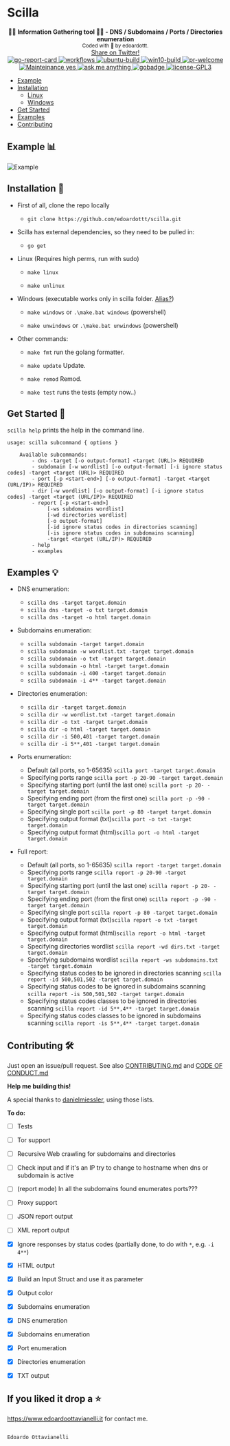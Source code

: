 # Scilla
<p align="center">
  <!-- logo -->
  <b>🏴‍☠️ Information Gathering tool 🏴‍☠️ - DNS / Subdomains / Ports / Directories enumeration</b><br>
    <sub>
    Coded with 💙 by edoardottt.
  </sub>
  <br>
  <!--Tweet button-->
  <a href="https://twitter.com/intent/tweet?url=https%3A%2F%2Fgithub.com%2Fedoardottt%2Fscilla%20&text=Information%20Gathering%20tool%21&hashtags=pentesting%2Clinux%2Cgolang%2Cnetwork" target="_blank">Share on Twitter!
  </a>
  <br>
  
  <!-- go-report-card -->
  <a href="https://goreportcard.com/report/github.com/edoardottt/scilla">
    <img src="https://goreportcard.com/badge/github.com/edoardottt/scilla" alt="go-report-card" />
  </a>
  <!-- workflows -->
  <a href="https://edoardoottavianelli.it">
    <img src="https://github.com/edoardottt/scilla/workflows/Go/badge.svg?branch=master" alt="workflows" />
  </a>
  <!-- ubuntu-build -->
  <a href="https://edoardoottavianelli.it">
    <img src="https://github.com/edoardottt/images/blob/main/scilla/ubuntu-build.svg" alt="ubuntu-build" />
  </a>
  <!-- win10-build -->
  <a href="https://edoardoottavianelli.it">
    <img src="https://github.com/edoardottt/images/blob/main/scilla/win10.svg" alt="win10-build" />
  </a>
  <!-- pr-welcome -->
  <a href="https://edoardoottavianelli.it">
    <img src="https://github.com/edoardottt/images/blob/main/scilla/pr-welcome.svg" alt="pr-welcome" />
  </a>

  <br>
  
  <!-- mainteinance -->
  <a href="https://edoardoottavianelli.it">
    <img src="https://github.com/edoardottt/images/blob/main/scilla/maintained-yes.svg" alt="Mainteinance yes" />
  </a>
  <!-- ask-me-anything -->
  <a href="https://edoardoottavianelli.it">
    <img src="https://github.com/edoardottt/images/blob/main/scilla/ask-me-anything.svg" alt="ask me anything" />
  </a>
  <!-- gobadge -->
  <a href="https://edoardoottavianelli.it">
    <img src="https://github.com/edoardottt/images/blob/main/scilla/gobadge" alt="gobadge" />
  </a>
  <!-- license GPLv3.0 -->
  <a href="https://github.com/edoardottt/scilla/blob/master/LICENSE">
    <img src="https://github.com/edoardottt/images/blob/main/scilla/license-GPL3.svg" alt="license-GPL3" />
  </a>
</p>

- [Example](https://github.com/edoardottt/scilla#example-bar_chart)
- [Installation](https://github.com/edoardottt/scilla#installation-)
	- [Linux](https://github.com/edoardottt/scilla#installation-)
	- [Windows](https://github.com/edoardottt/scilla#installation-)
- [Get Started](https://github.com/edoardottt/scilla#get-started-)
- [Examples](https://github.com/edoardottt/scilla#examples-)
- [Contributing](https://github.com/edoardottt/scilla#contributing-)

Example :bar_chart:
----------

![Example](https://github.com/edoardottt/images/blob/main/scilla/scilla.gif)

Installation 📡
----------

- First of all, clone the repo locally

    - `git clone https://github.com/edoardottt/scilla.git`

- Scilla has external dependencies, so they need to be pulled in:

    - `go get`

- Linux (Requires high perms, run with sudo)

    - `make linux`

    - `make unlinux`

- Windows (executable works only in scilla folder. [Alias?](https://github.com/edoardottt/scilla/issues/10))

    - `make windows` or `.\make.bat windows` (powershell)
    
    - `make unwindows` or `.\make.bat unwindows` (powershell)

- Other commands:

    - `make fmt` run the golang formatter.

    - `make update` Update.

    - `make remod` Remod.

    - `make test` runs the tests (empty now..)

Get Started 🎉
----------

`scilla help` prints the help in the command line.

	usage: scilla subcommand { options }

		Available subcommands:
			- dns -target [-o output-format] <target (URL)> REQUIRED
			- subdomain [-w wordlist] [-o output-format] [-i ignore status codes] -target <target (URL)> REQUIRED
			- port [-p <start-end>] [-o output-format] -target <target (URL/IP)> REQUIRED
			- dir [-w wordlist] [-o output-format] [-i ignore status codes] -target <target (URL/IP)> REQUIRED
			- report [-p <start-end>]
				 [-ws subdomains wordlist]
				 [-wd directories wordlist]
				 [-o output-format]
				 [-id ignore status codes in directories scanning]
				 [-is ignore status codes in subdomains scanning]
				 -target <target (URL/IP)> REQUIRED
			- help
			- examples

Examples 💡
----------

- DNS enumeration:
    
    - `scilla dns -target target.domain`
    - `scilla dns -target -o txt target.domain`
    - `scilla dns -target -o html target.domain`

- Subdomains enumeration:

    - `scilla subdomain -target target.domain`
    - `scilla subdomain -w wordlist.txt -target target.domain`
    - `scilla subdomain -o txt -target target.domain`
    - `scilla subdomain -o html -target target.domain`
    - `scilla subdomain -i 400 -target target.domain`
    - `scilla subdomain -i 4** -target target.domain`

- Directories enumeration:

    - `scilla dir -target target.domain`
    - `scilla dir -w wordlist.txt -target target.domain`
    - `scilla dir -o txt -target target.domain`
    - `scilla dir -o html -target target.domain`
    - `scilla dir -i 500,401 -target target.domain`
    - `scilla dir -i 5**,401 -target target.domain`

- Ports enumeration:
      
    - Default (all ports, so 1-65635) `scilla port -target target.domain`
    - Specifying ports range `scilla port -p 20-90 -target target.domain`
    - Specifying starting port (until the last one) `scilla port -p 20- -target target.domain`
    - Specifying ending port (from the first one) `scilla port -p -90 -target target.domain`
    - Specifying single port `scilla port -p 80 -target target.domain`
    - Specifying output format (txt)`scilla port -o txt -target target.domain`
    - Specifying output format (html)`scilla port -o html -target target.domain`

- Full report:
      
    - Default (all ports, so 1-65635) `scilla report -target target.domain`
    - Specifying ports range `scilla report -p 20-90 -target target.domain`
    - Specifying starting port (until the last one) `scilla report -p 20- -target target.domain`
    - Specifying ending port (from the first one) `scilla report -p -90 -target target.domain`
    - Specifying single port `scilla report -p 80 -target target.domain`
    - Specifying output format (txt)`scilla report -o txt -target target.domain`
    - Specifying output format (html)`scilla report -o html -target target.domain`
    - Specifying directories wordlist `scilla report -wd dirs.txt -target target.domain`
    - Specifying subdomains wordlist `scilla report -ws subdomains.txt -target target.domain`
    - Specifying status codes to be ignored in directories scanning `scilla report -id 500,501,502 -target target.domain`
    - Specifying status codes to be ignored in subdomains scanning `scilla report -is 500,501,502 -target target.domain`
    - Specifying status codes classes to be ignored in directories scanning `scilla report -id 5**,4** -target target.domain`
    - Specifying status codes classes to be ignored in subdomains scanning `scilla report -is 5**,4** -target target.domain`

Contributing 🛠
-------
<!--
[![](https://sourcerer.io/fame/edoardottt/edoardottt/scilla/images/0)](https://sourcerer.io/fame/edoardottt/edoardottt/scilla/links/0)[![](https://sourcerer.io/fame/edoardottt/edoardottt/scilla/images/1)](https://sourcerer.io/fame/edoardottt/edoardottt/scilla/links/1)[![](https://sourcerer.io/fame/edoardottt/edoardottt/scilla/images/2)](https://sourcerer.io/fame/edoardottt/edoardottt/scilla/links/2)[![](https://sourcerer.io/fame/edoardottt/edoardottt/scilla/images/3)](https://sourcerer.io/fame/edoardottt/edoardottt/scilla/links/3)[![](https://sourcerer.io/fame/edoardottt/edoardottt/scilla/images/4)](https://sourcerer.io/fame/edoardottt/edoardottt/scilla/links/4)[![](https://sourcerer.io/fame/edoardottt/edoardottt/scilla/images/5)](https://sourcerer.io/fame/edoardottt/edoardottt/scilla/links/5)[![](https://sourcerer.io/fame/edoardottt/edoardottt/scilla/images/6)](https://sourcerer.io/fame/edoardottt/edoardottt/scilla/links/6)[![](https://sourcerer.io/fame/edoardottt/edoardottt/scilla/images/7)](https://sourcerer.io/fame/edoardottt/edoardottt/scilla/links/7)
-->
Just open an issue/pull request. See also [CONTRIBUTING.md](https://github.com/edoardottt/scilla/blob/master/CONTRIBUTING.md) and [CODE OF CONDUCT.md](https://github.com/edoardottt/scilla/blob/master/CODE_OF_CONDUCT.md)

**Help me building this!**

A special thanks to [danielmiessler](https://github.com/danielmiessler), using those lists.

**To do:**

  - [ ] Tests
  
  - [ ] Tor support
  
  - [ ] Recursive Web crawling for subdomains and directories
  
  - [ ] Check input and if it's an IP try to change to hostname when dns or subdomain is active
  
  - [ ] (report mode) In all the subdomains found enumerates ports???
  
  - [ ] Proxy support
    
  - [ ] JSON report output
  
  - [ ] XML report output
  
  - [x] Ignore responses by status codes (partially done, to do with `*`, e.g. `-i 4**`)
  
  - [x] HTML output
  
  - [x] Build an Input Struct and use it as parameter

  - [x] Output color
  
  - [x] Subdomains enumeration
  
  - [x] DNS enumeration
 
  - [x] Subdomains enumeration

  - [x] Port enumeration

  - [x] Directories enumeration
  
  - [x] TXT output
  
If you liked it drop a :star:
-------

https://www.edoardoottavianelli.it for contact me.


  
                                                                    Edoardo Ottavianelli
